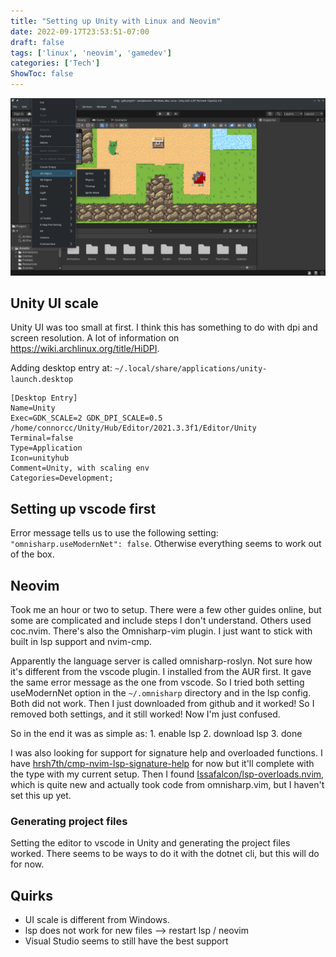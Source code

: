 ```yaml
---
title: "Setting up Unity with Linux and Neovim"
date: 2022-09-17T23:53:51-07:00
draft: false
tags: ['linux', 'neovim', 'gamedev']
categories: ['Tech']
ShowToc: false
---
```


![Unity Screenshot](/unity-linux.png)

## Unity UI scale
Unity UI was too small at first. I think this has something to do with dpi and screen resolution. A lot of information on https://wiki.archlinux.org/title/HiDPI.

Adding desktop entry at: `~/.local/share/applications/unity-launch.desktop`
```
[Desktop Entry]
Name=Unity
Exec=GDK_SCALE=2 GDK_DPI_SCALE=0.5 /home/connorcc/Unity/Hub/Editor/2021.3.3f1/Editor/Unity
Terminal=false
Type=Application
Icon=unityhub
Comment=Unity, with scaling env
Categories=Development;
```

## Setting up vscode first
Error message tells us to use the following setting: `"omnisharp.useModernNet": false`. Otherwise everything seems to work out of the box.

## Neovim
Took me an hour or two to setup. There were a few other guides online, but some are complicated and include steps I don't understand. Others used coc.nvim. There's also the Omnisharp-vim plugin. I just want to stick with built in lsp support and nvim-cmp.

Apparently the language server is called omnisharp-roslyn. Not sure how it's different from the vscode plugin. I installed from the AUR first. It gave the same error message as the one from vscode. So I tried both setting useModernNet option in the `~/.omnisharp` directory and in the lsp config. Both did not work. Then I just downloaded from github and it worked! So I removed both settings, and it still worked! Now I'm just confused.

So in the end it was as simple as: 1. enable lsp 2. download lsp 3. done

I was also looking for support for signature help and overloaded functions. I have [hrsh7th/cmp-nvim-lsp-signature-help](https://github.com/hrsh7th/cmp-nvim-lsp-signature-help) for now but it'll complete with the type with my current setup. Then I found [Issafalcon/lsp-overloads.nvim](https://github.com/Issafalcon/lsp-overloads.nvim), which is quite new and actually took code from omnisharp.vim, but I haven't set this up yet.

### Generating project files
Setting the editor to vscode in Unity and generating the project files worked. There seems to be ways to do it with the dotnet cli, but this will do for now.

## Quirks
- UI scale is different from Windows.
- lsp does not work for new files --> restart lsp / neovim
- Visual Studio seems to still have the best support
